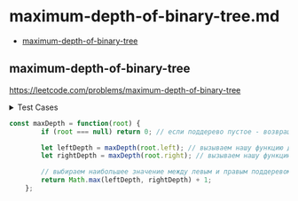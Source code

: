 # maximum-depth-of-binary-tree.md

+ [maximum-depth-of-binary-tree](#maximum-depth-of-binary-tree)

## maximum-depth-of-binary-tree

https://leetcode.com/problems/maximum-depth-of-binary-tree

<details><summary>Test Cases</summary><blockquote>

``` javascript
    // [3,9,20,null,null,15,7]
    // 3

    // [1,null,2]
    // 2

    // []
    // 0
```

</blockquote></details>

``` javascript
const maxDepth = function(root) {
        if (root === null) return 0; // если поддерево пустое - возвращаем 0

        let leftDepth = maxDepth(root.left); // вызываем нашу функцию для left child
        let rightDepth = maxDepth(root.right); // вызываем нашу функцию для right child

        // выбираем наибольшее значение между левым и правым поддеревом и добавляем 1 (тк считаем еще и текущую ноду)
        return Math.max(leftDepth, rightDepth) + 1;
    };
```
